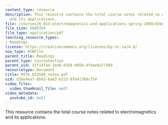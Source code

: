 ```yaml
---
content_type: resource
description: This resource contains the total course notes related to electromagnetics
  and its applications.
file: /courses/6-013-electromagnetics-and-applications-spring-2009/d3be4ea78b036a6362230fb41780cf54_MIT6_013S09_notes.pdf
file_size: 5605354
file_type: application/pdf
learning_resource_types:
- Readings
license: https://creativecommons.org/licenses/by-nc-sa/4.0/
ocw_type: OCWFile
parent_title: Readings
parent_type: CourseSection
parent_uid: 31f14fa4-1ee6-0358-6058-4feee6a7f484
resourcetype: Document
title: MIT6_013S09_notes.pdf
uid: d3be4ea7-8b03-6a63-6223-0fb41780cf54
video_files:
  video_thumbnail_file: null
video_metadata:
  youtube_id: null
---
```

This resource contains the total course notes related to electromagnetics and its applications.